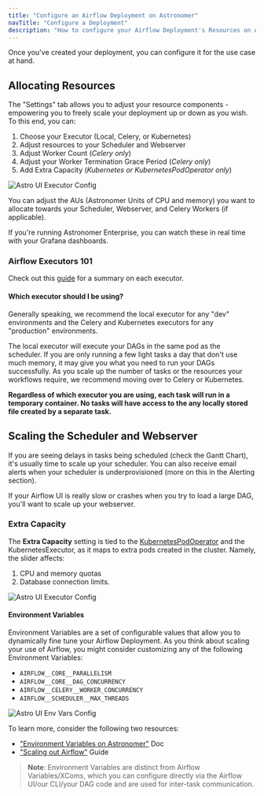 ```yaml
---
title: "Configure an Airflow Deployment on Astronomer"
navTitle: "Configure a Deployment"
description: "How to configure your Airflow Deployment's Resources on Astronomer."
---
```


Once you've created your deployment, you can configure it for the use case at hand.

## Allocating Resources

The "Settings" tab allows you to adjust your resource components - empowering you to freely scale your deployment up or down as you wish. To this end, you can:

1. Choose your Executor (Local, Celery, or Kubernetes)
2. Adjust resources to your Scheduler and Webserver
3. Adjust Worker Count (*Celery only*)
4. Adjust your Worker Termination Grace Period (*Celery only*)
5. Add Extra Capacity (*Kubernetes or KubernetesPodOperator only*)

![Astro UI Executor Config](https://assets2.astronomer.io/main/docs/astronomer-ui/v0.15-Astro-UI-Executor.png)

You can adjust the AUs (Astronomer Units of CPU and memory) you want to allocate towards your Scheduler, Webserver, and Celery Workers (if applicable).

If you're running Astronomer Enterprise, you can watch these in real time with your Grafana dashboards.

### Airflow Executors 101

Check out this [guide](/guides/airflow-executors-explained/) for a summary on each executor.

#### Which executor should I be using?

Generally speaking, we recommend the local executor for any "dev" environments and the Celery and Kubernetes executors for any "production" environments.

The local executor will execute your DAGs in the same pod as the scheduler. If you are only running a few light tasks a day that don't use much memory, it may give you what you need to run your DAGs successfully. As you scale up the number of tasks or the resources your workflows require, we recommend moving over to Celery or Kubernetes.

**Regardless of which executor you are using, each task will run in a temporary container. No tasks will have access to the any locally stored file created by a separate task.**

## Scaling the Scheduler and Webserver

If you are seeing delays in tasks being scheduled (check the Gantt Chart), it's usually time to scale up your scheduler. You can also receive email alerts when your scheduler is underprovisioned (more on this in the Alerting section).

If your Airflow UI is really slow or crashes when you try to load a large DAG, you'll want to scale up your webserver.


### Extra Capacity

The **Extra Capacity** setting is tied to the [KubernetesPodOperator](/docs/kubepodoperator/) and the KubernetesExecutor, as it maps to extra pods created in the cluster. Namely, the slider affects:

1. CPU and memory quotas
2. Database connection limits.

![Astro UI Executor Config](https://assets2.astronomer.io/main/docs/astronomer-ui/Astro-UI-Resources.png)

#### Environment Variables

Environment Variables are a set of configurable values that allow you to dynamically fine tune your Airflow Deployment. As you think about scaling your use of Airflow, you might consider customizing any of the following Environment Variables:

- `AIRFLOW__CORE__PARALLELISM`
- `AIRFLOW__CORE__DAG_CONCURRENCY`
- `AIRFLOW__CELERY__WORKER_CONCURRENCY`
- `AIRFLOW__SCHEDULER__MAX_THREADS`

![Astro UI Env Vars Config](https://assets2.astronomer.io/main/docs/astronomer-ui/v0.16-Astro-UI-EnvVars.png)

To learn more, consider the following two resources:

- ["Environment Variables on Astronomer"](/docs/enterprise/v0.13/deploy/environment-variables/) Doc
- ["Scaling out Airflow"](/guides/airflow-scaling-workers/) Guide

> **Note**: Environment Variables are distinct from Airflow Variables/XComs, which you can configure directly via the Airflow UI/our CLI/your DAG code and are used for inter-task communication.
